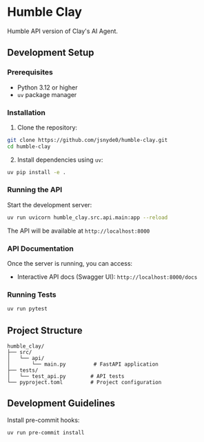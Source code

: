 # Humble Clay

Humble API version of Clay's AI Agent.

## Development Setup

### Prerequisites

- Python 3.12 or higher
- `uv` package manager

### Installation

1. Clone the repository:
```bash
git clone https://github.com/jsnyde0/humble-clay.git
cd humble-clay
```

2. Install dependencies using `uv`:
```bash
uv pip install -e .
```

### Running the API

Start the development server:
```bash
uv run uvicorn humble_clay.src.api.main:app --reload
```

The API will be available at `http://localhost:8000`

### API Documentation

Once the server is running, you can access:
- Interactive API docs (Swagger UI): `http://localhost:8000/docs`

### Running Tests

```bash
uv run pytest
```

## Project Structure

```
humble_clay/
├── src/
│   └── api/
│       └── main.py         # FastAPI application
├── tests/
│   └── test_api.py        # API tests
└── pyproject.toml         # Project configuration
```

## Development Guidelines
Install pre-commit hooks:

```bash
uv run pre-commit install
```
